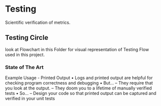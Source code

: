 # Testing

Scientific verification of metrics.

## Testing Circle

look at Flowchart in this Folder for visual representation of Testing Flow used in this project.

### State of The Art

Example Usage - Printed Output
• Logs and printed output are helpful for checking
program correctness and debugging
• But...
– They require that you look at the output.
– They doom you to a lifetime of manually verified tests
• So...
– Design your code so that printed output can be captured
and verified in your unit tests

